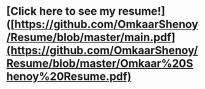 # [Click here to see my resume!]([https://github.com/OmkaarShenoy/Resume/blob/master/main.pdf](https://github.com/OmkaarShenoy/Resume/blob/master/Omkaar%20Shenoy%20Resume.pdf)
